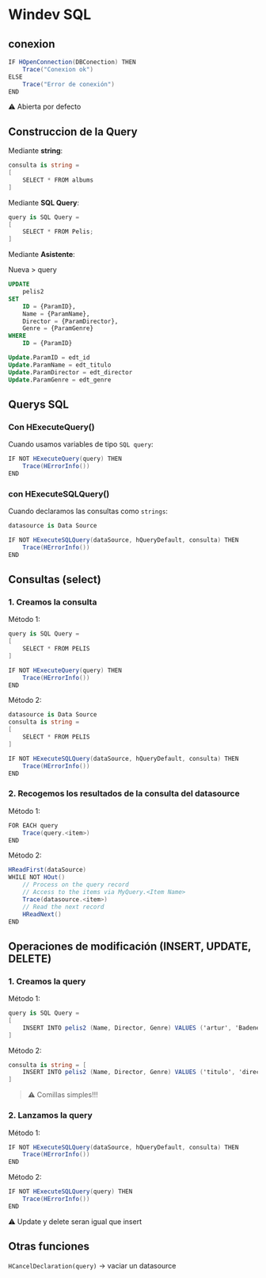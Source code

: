# Windev SQL

## conexion

```cs
IF HOpenConnection(DBConection) THEN
	Trace("Conexion ok")
ELSE
	Trace("Error de conexión")
END
```
⚠ Abierta por defecto

## Construccion de la Query

Mediante **string**:

```cs
consulta is string = 
[
	SELECT * FROM albums
] 
```
Mediante **SQL Query**:

```cs
query is SQL Query = 
[
	SELECT * FROM Pelis;
] 
```

Mediante **Asistente**:

Nueva > query

```sql
UPDATE 
	pelis2
SET
	ID = {ParamID},
	Name = {ParamName},
	Director = {ParamDirector},
	Genre = {ParamGenre}
WHERE
	ID = {ParamID}
```

```sql
Update.ParamID = edt_id
Update.ParamName = edt_titulo
Update.ParamDirector = edt_director
Update.ParamGenre = edt_genre
```


## Querys SQL

### Con HExecuteQuery() 

Cuando usamos variables de tipo `SQL query`:

```cs
IF NOT HExecuteQuery(query) THEN
	Trace(HErrorInfo())
END
```

### con HExecuteSQLQuery()

Cuando declaramos las consultas como `strings`:

```cs
datasource is Data Source

IF NOT HExecuteSQLQuery(dataSource, hQueryDefault, consulta) THEN
	Trace(HErrorInfo())
END
```

## Consultas (select)

### 1. Creamos la consulta

Método 1:

```cs
query is SQL Query = 
[
	SELECT * FROM PELIS
]

IF NOT HExecuteQuery(query) THEN
	Trace(HErrorInfo())
END
```

Método 2:

```cs
datasource is Data Source
consulta is string = 
[
	SELECT * FROM PELIS
]

IF NOT HExecuteSQLQuery(dataSource, hQueryDefault, consulta) THEN
	Trace(HErrorInfo())
END
```

### 2. Recogemos los resultados de la consulta del datasource

Método 1:

```cs
FOR EACH query 
	Trace(query.<item>)
END
```

Método 2:

```cs
HReadFirst(dataSource)
WHILE NOT HOut()
	// Process on the query record
	// Access to the items via MyQuery.<Item Name>
	Trace(datasource.<item>)
	// Read the next record
	HReadNext()
END
```

## Operaciones de modificación (INSERT, UPDATE, DELETE)

### 1. Creamos la query

Método 1:

```cs
query is SQL Query = 
[
	INSERT INTO pelis2 (Name, Director, Genre) VALUES ('artur', 'Badenes', 'puig')
]
```

Método 2:

```cs
consulta is string = [
	INSERT INTO pelis2 (Name, Director, Genre) VALUES ('titulo', 'director', 'genre')
]

```

> ⚠ Comillas simples!!!

### 2. Lanzamos la query

Método 1:

```cs
IF NOT HExecuteSQLQuery(dataSource, hQueryDefault, consulta) THEN
	Trace(HErrorInfo())
END
```

Método 2:

```cs
IF NOT HExecuteSQLQuery(query) THEN
	Trace(HErrorInfo())
END
```

⚠ Update y delete seran igual que insert

## Otras funciones

`HCancelDeclaration(query)` -> vaciar un datasource
